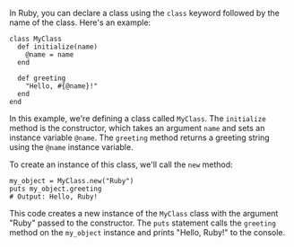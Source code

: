 In Ruby, you can declare a class using the `class` keyword followed by the name of the class. Here's an example:

```
class MyClass
  def initialize(name)
    @name = name
  end

  def greeting
    "Hello, #{@name}!"
  end
end
```

In this example, we're defining a class called `MyClass`. The `initialize` method is the constructor, which takes an argument `name` and sets an instance variable `@name`. The `greeting` method returns a greeting string using the `@name` instance variable.

To create an instance of this class, we'll call the `new` method:

```
my_object = MyClass.new("Ruby")
puts my_object.greeting
# Output: Hello, Ruby!
```

This code creates a new instance of the `MyClass` class with the argument "Ruby" passed to the constructor. The `puts` statement calls the `greeting` method on the `my_object` instance and prints "Hello, Ruby!" to the console.